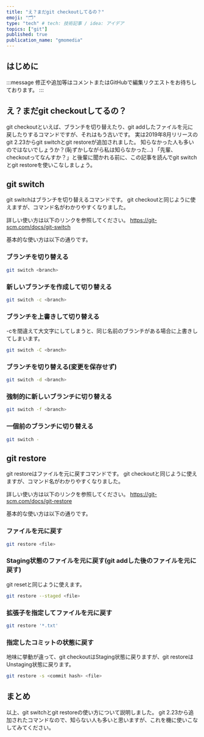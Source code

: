 ```yaml
---
title: "え？まだgit checkoutしてるの？"
emoji: "🗂"
type: "tech" # tech: 技術記事 / idea: アイデア
topics: ["git"]
published: true
publication_name: "gmomedia"
---
```


## はじめに

:::message
修正や追加等はコメントまたはGitHubで編集リクエストをお待ちしております。
:::

## え？まだgit checkoutしてるの？

git checkoutといえば、ブランチを切り替えたり、git addしたファイルを元に戻したりするコマンドですが、それはもう古いです。
実は2019年8月リリースのgit 2.23からgit switchとgit restoreが追加されました。
知らなかった人も多いのではないでしょうか？(恥ずかしながら私は知らなかった...)
「先輩、checkoutってなんすか？」と後輩に聞かれる前に、この記事を読んでgit switchとgit restoreを使いこなしましょう。

## git switch

git switchはブランチを切り替えるコマンドです。
git checkoutと同じように使えますが、コマンド名がわかりやすくなりました。

詳しい使い方は以下のリンクを参照してください。
https://git-scm.com/docs/git-switch

基本的な使い方は以下の通りです。

### ブランチを切り替える

```bash
git switch <branch>
```

### 新しいブランチを作成して切り替える

```bash
git switch -c <branch>
```

### ブランチを上書きして切り替える

-cを間違えて大文字にしてしまうと、同じ名前のブランチがある場合に上書きしてしまいます。

```bash
git switch -C <branch>
```

### ブランチを切り替える(変更を保存せず)

```bash
git switch -d <branch>
```

### 強制的に新しいブランチに切り替える

```bash
git switch -f <branch>
```

### 一個前のブランチに切り替える

```bash
git switch -
```

## git restore

git restoreはファイルを元に戻すコマンドです。
git checkoutと同じように使えますが、コマンド名がわかりやすくなりました。

詳しい使い方は以下のリンクを参照してください。
https://git-scm.com/docs/git-restore

基本的な使い方は以下の通りです。

### ファイルを元に戻す

```bash
git restore <file>
```

### Staging状態のファイルを元に戻す(git addした後のファイルを元に戻す)

git resetと同じように使えます。

```bash
git restore --staged <file>
```

### 拡張子を指定してファイルを元に戻す

```bash
git restore '*.txt'
```

### 指定したコミットの状態に戻す

地味に挙動が違って、git checkoutはStaging状態に戻りますが、git restoreはUnstaging状態に戻ります。

```bash
git restore -s <commit hash> <file>
```

## まとめ

以上、git switchとgit restoreの使い方について説明しました。
git 2.23から追加されたコマンドなので、知らない人も多いと思いますが、これを機に使いこなしてみてください。
